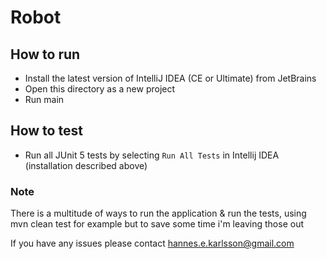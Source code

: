 # Robot

## How to run
* Install the latest version of IntelliJ IDEA (CE or Ultimate) from JetBrains
* Open this directory as a new project
* Run main 

## How to test
* Run all JUnit 5 tests by selecting `Run All Tests` in Intellij IDEA (installation described above)

### Note
There is a multitude of ways to run the application & run the tests, using mvn clean test for example but to save some time i'm leaving those out

If you have any issues please contact hannes.e.karlsson@gmail.com